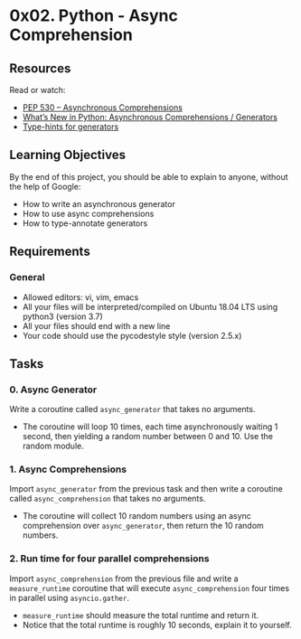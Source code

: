 # 0x02. Python - Async Comprehension

## Resources

Read or watch:
- [PEP 530 – Asynchronous Comprehensions](https://www.python.org/dev/peps/pep-0530/)
- [What’s New in Python: Asynchronous Comprehensions / Generators](https://docs.python.org/3/whatsnew/3.6.html#whatsnew36-async-comprehensions)
- [Type-hints for generators](https://docs.python.org/3/library/typing.html#typing.Generator)

## Learning Objectives

By the end of this project, you should be able to explain to anyone, without the help of Google:
- How to write an asynchronous generator
- How to use async comprehensions
- How to type-annotate generators

## Requirements

### General
- Allowed editors: vi, vim, emacs
- All your files will be interpreted/compiled on Ubuntu 18.04 LTS using python3 (version 3.7)
- All your files should end with a new line
- Your code should use the pycodestyle style (version 2.5.x)

## Tasks

### 0. Async Generator

Write a coroutine called `async_generator` that takes no arguments.
- The coroutine will loop 10 times, each time asynchronously waiting 1 second, then yielding a random number between 0 and 10. Use the random module.

### 1. Async Comprehensions

Import `async_generator` from the previous task and then write a coroutine called `async_comprehension` that takes no arguments.
- The coroutine will collect 10 random numbers using an async comprehension over `async_generator`, then return the 10 random numbers.

### 2. Run time for four parallel comprehensions

Import `async_comprehension` from the previous file and write a `measure_runtime` coroutine that will execute `async_comprehension` four times in parallel using `asyncio.gather`.
- `measure_runtime` should measure the total runtime and return it.
- Notice that the total runtime is roughly 10 seconds, explain it to yourself.
